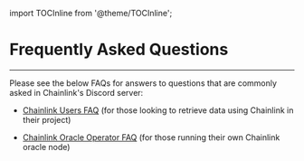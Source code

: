 import TOCInline from '@theme/TOCInline';

# Frequently Asked Questions

---

Please see the below FAQs for answers to questions that are commonly asked in Chainlink's Discord server:

- [Chainlink Users FAQ](/knowledgebase/faq/Chainlink-Users) (for those looking to retrieve data using Chainlink in their project)

- [Chainlink Oracle Operator FAQ](/knowledgebase/faq/Chainlink-Operators) (for those running their own Chainlink oracle node)